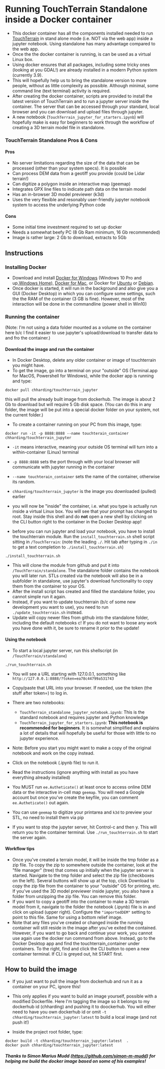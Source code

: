 # Running TouchTerrain Standalone inside a Docker container
- This docker container has all the components installed needed to run [TouchTerrain](https://github.com/ChHarding/TouchTerrain_for_CAGEO) in stand alone mode (i.e. NOT via the web app) inside a jupyter notebook. Using standalone has many advantage compared to the web app.
- Once the the docker container is running, is can be used as a virtual Linux box. 
- Using docker ensures that all packages, including some tricky ones (looking at you GDAL!) are already installed in a modern Python system (currently 3.9).
- This will hopefully help us to bring the standalone version to more people, without as little complexity as possible. Although minimal, some command line (text terminal) activity is required.
- After creating the docker container, scripts are provided to install the latest version of TouchTerrain and to run a jupyter server inside the container. The server that can be accessed through your standard, local browser and you can download and upload files through jupyter.
- A new notebook (`TouchTerrain_jupyter_for_starters.ipynb`) will hopefully make is easy for beginners to work through the workflow of creating a 3D terrain model file in standalone.

### TouchTerrain Standalone Pros & Cons
#### Pros
- No server limitations regarding the size of the data that can be processed (other than your system specs). It is possible 
- Can process DEM data from a geotiff you provide (could be Lidar terrain!)
- Can digitize a polygon inside an interactive map (geemap)
- Integrates GPX line files to indicate path data on the terrain model
- Has an in-browser 3D model previewer (k3d)
- Uses the very flexible and resonably user-friendly jupyter notebook system to access the underlying Python code

#### Cons
- Some initial time investment required to set up docker
- Needs a somewhat beefy PC (8 Gb Ram minimum, 16 Gb recommended)
- Image is rather large: 2 Gb to download, extracts to 5Gb



## Instructions

### Installing Docker
- Download and install [Docker for Windows](https://www.docker.com/docker-windows) (Windows 10 Pro and up,[Windows Home](https://docs.docker.com/docker-for-windows/install-windows-home/)), [Docker for Mac](https://www.docker.com/docker-mac), or Docker for [Ubuntu](https://www.docker.com/docker-ubuntu) or [Debian](https://www.docker.com/docker-debian).
- Once docker is started, it will run in the background and also give you a GUI (Docker Desktop) in which you can configure some settings, such the the RAM of the container (3 GB is fine). However, most of the interaction will be done in the commandline (power shell in Win10)

### Running the container

(Note: I'm not using a data folder mounted as a volume on the container here b/c I find it easier to use jupyter's upload/download to transfer data to and fro the container.)

#### Download the image and run the container
- In Docker Desktop, delete any older container or image of touchterrain you might have.
- To get the image, go into a terminal on your "outside" OS (Terminal.app for MacOS, Powershell for Windows), while the docker app is running and type:
```console
docker pull chharding/touchterrain_jupyter
```
this will pull the already built image from dockerhub. The image is about 2 Gb to download but will require 5 Gb disk space. (You can do this in any folder, the image will be put into a special docker folder on your system, not the current folder.)

- To create a container running on your PC from this image, type:

```console
docker run -it -p 8888:8888 --name touchterain_container chharding/touchterrain_jupyter
```

- `-it` means interactive, meaning your outside OS terminal will turn into a within-container (Linux) terminal
- `-p 8888:8888` sets the port through with your local browser will communicate with jupyter running in the container
- `--name touchterain_container` sets the name of the container, otherwise its random.
- `chharding/touchterrain_jupyter` is the image you downloaded (pulled) earlier


- you will now be "inside" the container, i.e. what you type is actually run inside a virtual Linux box. You will see that your prompt has changed to root. Stay inside this shell and do __not__ open a new shell by clicking on the CLI button right to the container in the Docker Desktop app!
- before you can run jupyter and load your notebook, you have to install the touchterrain module. Run the `install_touchterrain.sh` shell script sitting in `/TouchTerrain`: (note the leading `./`. Hit tab after typing in `./in` to get a text completion to `./install_touchterrain.sh`)


```console
./install_touchterrain.sh
```

- This will clone the module from github and put it into `/TouchTerrain/standalone`. The standalone folder contains the notebook you will later run. STLs created via the notebook will also be in a subfolder in standalone, use jupyter's download functionality to copy them from the container to your OS.
- After the install script has created and filled the standalone folder, you cannot simple run it again.
- Instead, if you want to update touchterrain (b/c of some new development you want to use), you need to run `./update_touchterrain.sh` instead. 
- Update will copy newer files from github into the standalone folder, including the default notebooks c! If you do not want to loose any work you have done with it,  be sure to rename it prior to the update!

#### Using the notebook
- To start a local jupyter server, run this shellscript (in `/TouchTerrain/standalone`)

```console
./run_touchterrain.sh
```

- You will see a URL starting with 127.0.0.1, something like `http://127.0.0.1:8888/?token=ea78c44799a531743`
- Copy/paste that URL into your browser. If needed, use the token (the stuff after token=) to log in.

- There are two notebooks:
  - `TouchTerrain_standalone_jupyter_notebook.ipynb`: This is the standard notebook and requires jupyter and Python knowledge
  - `TouchTerrain_jupyter_for_starters.ipynb`: __This notebook is recommended for beginners__. It is somewhat simplified and explains a lot of details that will hopefully be useful for those with little to no jupyter experience.
- Note: Before you start you might want to make a copy of the original notebook and work on the copy instead.

- Click on the notebook (.ipynb file) to run it. 
- Read the instructions (ignore anything with install as you have everything already installed)
- You MUST run `ee.Autheticate()` at least once to access online DEM data or the interactive in-cell map `geemap`. You will need a Google account but once you've create the keyfile, you can comment `ee.Autheticate()` out again.

- You can use `geemap` to digitize your printarea and  `k3d` to preview your STL, no need to install them via pip
- If you want to stop the jupyter server, hit Control-c and then y. This will return you to the container terminal. Use `./run_touchterrain.sh` to start the server again.

#### Workflow tips
- Once you've created a terrain model, it will be inside the tmp folder as a zip file. To copy the zip to somewhere outside the container, look at the "file manager" (tree) that comes up initially when the jupyter server is started. Navigate to the tmp folder and select the zip file (checkboxes on the left). Several buttons will show up at the top, click Download to copy the zip file from the container to your "outside" OS for printing, etc. If you've used the 3D model previewer inside jupyter, you also have a folder from unzipping the zip file. You can remove this folder.
- If you want to copy a geotiff into the container to make a 3D terrain model from it, navigate to the folder the notebook (.ipynb) file is in and click on upload (upper right). Configure the `"importedDEM"` setting to point to this file. Same for using a bottom relief image.
- Note that any files you've created or changed inside the running container will still reside in the image after you've exited the contained. However, if you want to go back and continue your work, you cannot use again use the docker run command from above. Instead, go to the Docker Desktop app and find the touchterrain_container under containers. To the right, find and click the CLI button to open a new container terminal. If CLI is greyed out, hit START first.

## How to build the image
- If you just want to pull the image from dockerhub and run it as a container on your PC, ignore this!
- This only applies if you want to build an image yourself, possible with a modified Dockerfile. Here I'm tagging the image so it belongs to my dockerhub id (chharding) and pushing it to doockerhub. You will either need to have you own dockerhub id or omit `-t chharding/touchterrain_jupyter:latest` to build a local image (and not push it!)

- Inside the project root folder, type:

```console
docker build -t chharding/touchterrain_jupyter:latest  .
docker push chharding/touchterrain_jupyter:latest
```

##### Thanks to Simon Marius Mudd (https://github.com/simon-m-mudd) for helping me build the docker image based on some of his examples!
